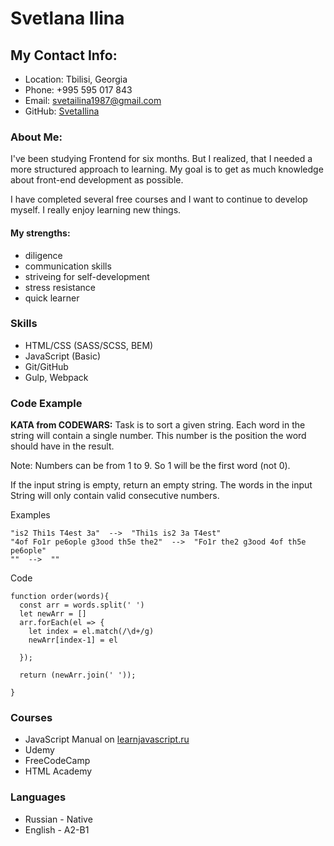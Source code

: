 # Svetlana Ilina
## My Contact Info:
* Location: Tbilisi, Georgia
* Phone: +995 595 017 843
* Email: svetailina1987@gmail.com
* GitHub: [SvetaIlina](https://github.com/SvetaIlina)


### About Me:
I've been studying Frontend for six months. But I realized, that I needed a more structured approach to learning. My goal is to get as much knowledge about front-end development as possible.

I have completed several free courses and I want to continue to develop myself. I really enjoy learning new things.

#### My strengths:
* diligence
* communication skills
* striveing for self-development
* stress resistance
* quick learner


### Skills
* HTML/CSS (SASS/SCSS, BEM)
* JavaScript (Basic)
* Git/GitHub
* Gulp, Webpack


### Code Example
**KATA from CODEWARS:** 
Task is to sort a given string. Each word in the string will contain a single number. This number is the position the word should have in the result.

Note: Numbers can be from 1 to 9. So 1 will be the first word (not 0).

If the input string is empty, return an empty string. The words in the input String will only contain valid consecutive numbers.

Examples
```
"is2 Thi1s T4est 3a"  -->  "Thi1s is2 3a T4est"
"4of Fo1r pe6ople g3ood th5e the2"  -->  "Fo1r the2 g3ood 4of th5e pe6ople"
""  -->  ""
```
Code
```
function order(words){
  const arr = words.split(' ')
  let newArr = []
  arr.forEach(el => {
    let index = el.match(/\d+/g)
    newArr[index-1] = el
    
  });

  return (newArr.join(' '));
  
}
```

### Courses
* JavaScript Manual on [learnjavascript.ru](https://learn.javascript.ru/) 
* Udemy
* FreeCodeCamp
* HTML Academy


### Languages
* Russian - Native
* English - A2-B1
